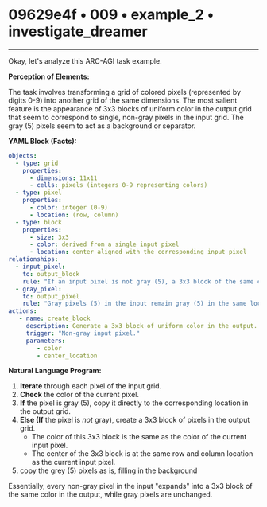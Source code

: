 # 09629e4f • 009 • example_2 • investigate_dreamer

---
Okay, let's analyze this ARC-AGI task example.

**Perception of Elements:**

The task involves transforming a grid of colored pixels (represented by digits 0-9) into another grid of the same dimensions. The most salient feature is the appearance of 3x3 blocks of uniform color in the output grid that seem to correspond to single, non-gray pixels in the input grid. The gray (5) pixels seem to act as a background or separator.

**YAML Block (Facts):**



```yaml
objects:
  - type: grid
    properties:
      - dimensions: 11x11
      - cells: pixels (integers 0-9 representing colors)
  - type: pixel
    properties:
      - color: integer (0-9)
      - location: (row, column)
  - type: block
    properties:
      - size: 3x3
      - color: derived from a single input pixel
      - location: center aligned with the corresponding input pixel
relationships:
  - input_pixel:
    to: output_block
    rule: "If an input pixel is not gray (5), a 3x3 block of the same color is created in the output, centered on the corresponding location."
  - gray_pixel:
    to: output_pixel
    rule: "Gray pixels (5) in the input remain gray (5) in the same location."
actions:
   - name: create_block
     description: Generate a 3x3 block of uniform color in the output.
     trigger: "Non-gray input pixel."
     parameters:
        - color
        - center_location
```



**Natural Language Program:**

1.  **Iterate** through each pixel of the input grid.
2.  **Check** the color of the current pixel.
3.  **If** the pixel is gray (5), copy it directly to the corresponding location in the output grid.
4.  **Else (If** the pixel is *not* gray), create a 3x3 block of pixels in the output grid.
    *   The color of this 3x3 block is the same as the color of the current input pixel.
    *   The center of the 3x3 block is at the same row and column location as the current input pixel.
5. copy the grey (5) pixels as is, filling in the background

Essentially, every non-gray pixel in the input "expands" into a 3x3 block of the same color in the output, while gray pixels are unchanged.

